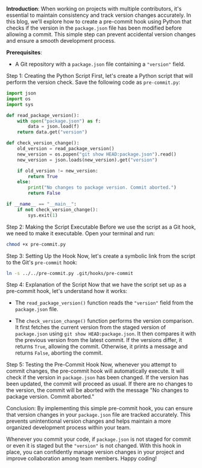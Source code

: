 **Introduction**:
When working on projects with multiple contributors, it's essential to maintain consistency and track version changes accurately. In this blog, we'll explore how to create a pre-commit hook using Python that checks if the version in the `package.json` file has been modified before allowing a commit. This simple step can prevent accidental version changes and ensure a smooth development process.

**Prerequisites**:
- A Git repository with a `package.json` file containing a `"version"` field.

Step 1: Creating the Python Script
First, let's create a Python script that will perform the version check. Save the following code as `pre-commit.py`:

```python
import json
import os
import sys

def read_package_version():
    with open("package.json") as f:
        data = json.load(f)
    return data.get("version")

def check_version_change():
    old_version = read_package_version()
    new_version = os.popen("git show HEAD:package.json").read()
    new_version = json.loads(new_version).get("version")

    if old_version != new_version:
        return True
    else:
        print("No changes to package version. Commit aborted.")
        return False

if __name__ == "__main__":
    if not check_version_change():
        sys.exit(1)
```

Step 2: Making the Script Executable
Before we use the script as a Git hook, we need to make it executable. Open your terminal and run:

```bash
chmod +x pre-commit.py
```

Step 3: Setting Up the Hook
Now, let's create a symbolic link from the script to the Git's `pre-commit` hook:

```bash
ln -s ../../pre-commit.py .git/hooks/pre-commit
```

Step 4: Explanation of the Script
Now that we have the script set up as a pre-commit hook, let's understand how it works:

- The `read_package_version()` function reads the `"version"` field from the `package.json` file.

- The `check_version_change()` function performs the version comparison. It first fetches the current version from the staged version of `package.json` using `git show HEAD:package.json`. It then compares it with the previous version from the latest commit. If the versions differ, it returns `True`, allowing the commit. Otherwise, it prints a message and returns `False`, aborting the commit.

Step 5: Testing the Pre-Commit Hook
Now, whenever you attempt to commit changes, the pre-commit hook will automatically execute. It will check if the version in `package.json` has been changed. If the version has been updated, the commit will proceed as usual. If there are no changes to the version, the commit will be aborted with the message "No changes to package version. Commit aborted."

Conclusion:
By implementing this simple pre-commit hook, you can ensure that version changes in your `package.json` file are tracked accurately. This prevents unintentional version changes and helps maintain a more organized development process within your team.

Whenever you commit your code, if `package.json` is not staged for commit or even it is staged but the `"version"` is not changed. With this hook in place, you can confidently manage version changes in your project and improve collaboration among team members. Happy coding!